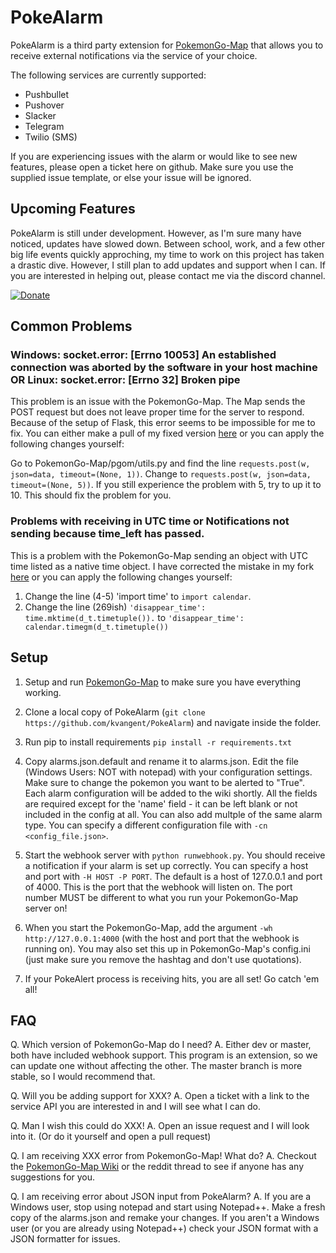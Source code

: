 # PokeAlarm

PokeAlarm is a third party extension for [PokemonGo-Map](https://github.com/PokemonGoMap/PokemonGo-Map) that allows you to receive external notifications via the service of your choice.

The following services are currently supported:
* Pushbullet
* Pushover
* Slacker
* Telegram 
* Twilio (SMS)

If you are experiencing issues with the alarm or would like to see new features, please open a ticket here on github. Make sure you use the supplied issue template, or else your issue will be ignored.

## Upcoming Features

PokeAlarm is still under development. However, as I'm sure many have noticed, updates have slowed down. Between school, work, and a few other big life events quickly approching, my time to work on this project has taken a drastic dive. However, I still plan to add updates and support when I can. If you are interested in helping out, please contact me via the discord channel.
 

[![Donate](https://img.shields.io/badge/Donate-PayPal-green.svg)](https://www.paypal.com/cgi-bin/webscr?cmd=_donations&business=5W9ZTLMS5NB28&lc=US&item_name=PokeAlarm&currency_code=USD&bn=PP%2dDonationsBF%3abtn_donateCC_LG%2egif%3aNonHosted)    

## Common Problems

### Windows: socket.error: [Errno 10053] An established connection was aborted by the software in your host machine OR Linux: socket.error: [Errno 32] Broken pipe

This problem is an issue with the PokemonGo-Map. The Map sends the POST request but does not leave proper time for the server to respond. Because of the setup of Flask, this error seems to be impossible for me to fix. You can either make a pull of my fixed version [here](https://github.com/kvangent/PokemonGo-Map/tree/time_fix) or you can apply the following changes yourself: 

Go to PokemonGo-Map/pgom/utils.py and find the line `requests.post(w, json=data, timeout=(None, 1))`. Change to `requests.post(w, json=data, timeout=(None, 5))`. If you still experience the problem with 5, try to up it to 10. This should fix the problem for you.

### Problems with receiving in UTC time or Notifications not sending because time_left has passed.

This is a problem with the PokemonGo-Map sending an object with UTC time listed as a native time object. I have corrected the mistake in my fork [here](https://github.com/kvangent/PokemonGo-Map/tree/time_fix) or you can apply the following changes yourself: 

1. Change the line (4-5) 'import time' to `import calendar`. 
2. Change the line (269ish) `'disappear_time': time.mktime(d_t.timetuple()).` to `'disappear_time': calendar.timegm(d_t.timetuple())`

## Setup

1. Setup and run [PokemonGo-Map](https://github.com/PokemonGoMap/PokemonGo-Map) to make sure you have everything working.

2. Clone a local copy of PokeAlarm (`git clone https://github.com/kvangent/PokeAlarm`) and navigate inside the folder.

3. Run pip to install requirements `pip install -r requirements.txt`

4. Copy alarms.json.default and rename it to alarms.json. Edit the file (Windows Users: NOT with notepad) with your configuration settings. Make sure to change the pokemon you want to be alerted to "True". Each alarm configuration will be added to the wiki shortly. All the fields are required except for the 'name' field - it can be left blank or not included in the config at all. You can also add multple of the same alarm type.  You can specify a different configuration file with `-cn <config_file.json>`.

5. Start the webhook server with `python runwebhook.py`. You should receive a notification if your alarm is set up correctly. You can specify a host and port with `-H HOST -P PORT`. The default is a host of 127.0.0.1 and port of 4000. This is the port that the webhook will listen on. The port number MUST be different to what you run your PokemonGo-Map server on!

6. When you start the PokemonGo-Map, add the argument `-wh http://127.0.0.1:4000` (with the host and port that the webhook is running on). You may also set this up in PokemonGo-Map's config.ini (just make sure you remove the hashtag and don't use quotations). 

7. If your PokeAlert process is receiving hits, you are all set! Go catch 'em all!

## FAQ

Q. Which version of PokemonGo-Map do I need?
A. Either dev or master, both have included webhook support. This program is an extension, so we can update one without affecting the other. The master branch is more stable, so I would recommend that. 

Q. Will you be adding support for XXX?
A. Open a ticket with a link to the service API you are interested in and I will see what I can do.

Q. Man I wish this could do XXX!
A. Open an issue request and I will look into it. (Or do it yourself and open a pull request)

Q. I am receiving XXX error from PokemonGo-Map! What do?
A. Checkout the [PokemonGo-Map Wiki](https://github.com/PokemonGoMap/PokemonGo-Map/wiki) or the reddit thread to see if anyone has any suggestions for you.

Q. I am receiving error about JSON input from PokeAlarm?
A. If you are a Windows user, stop using notepad and start using Notepad++. Make a fresh copy of the alarms.json and remake your changes. If you aren't a Windows user (or you are already using Notepad++) check your JSON format with a JSON formatter for issues.
